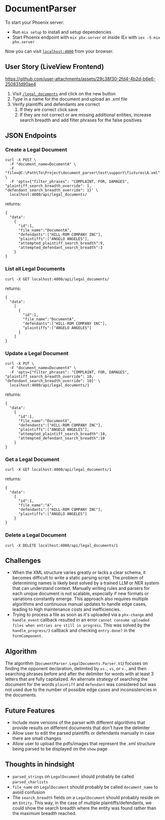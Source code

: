 # DocumentParser

To start your Phoenix server:

  * Run `mix setup` to install and setup dependencies
  * Start Phoenix endpoint with `mix phx.server` or inside IEx with `iex -S mix phx.server`

Now you can visit [`localhost:4000`](http://localhost:4000) from your browser.

## User Story (LiveView Frontend)
https://github.com/user-attachments/assets/29c38f30-2fd4-4b2d-b6e6-250831d90ae4
1. Visit [`/legal_documents`](http://localhost:4000/legal_documents) and click on the new button
2. Type in a name for the document and upload an .xml file
3. Verify plaintiffs and defendants are correct
    1. If they are correct click save
    2. If they are not correct or are missing additional entities, increase search breadth and add filter phrases for the false positives

## JSON Endpoints

### Create a Legal Document
```
curl -X POST \
  -F "document_name=DocumentA" \
  -F "file=@C:\Path\To\Project\document_parser\test\support\fixtures\A.xml" \
  -F 'opts={"filter_phrases": "COMPLAINT, FOR, DAMAGES", "plaintiff_search_breadth_override": 1, "defendant_search_breadth_override": 1}' \
  localhost:4000/api/legal_documents/
```

returns:
```
{
  "data":
    {
      "id":1,
      "file_name":"DocumentA",
      "defendants":["HILL-ROM COMPANY INC"],
      "plaintiffs":["ANGELO ANGELES"],
      "attempted_plaintiff_search_breadth":9,
      "attempted_defendant_search_breadth":3
    }
}
```

### List all Legal Documents
```
curl -X GET localhost:4000/api/legal_documents/
```

returns:
```
{
  "data":
    [
      {
        "id":1,
        "file_name":"DocumentA",
        "defendants":["HILL-ROM COMPANY INC"],
        "plaintiffs":["ANGELO ANGELES"]
      }
    ]
}
```

### Update a Legal Document
```
curl -X PUT \
  -F "document_name=DocumentX" \
  -F 'opts={"filter_phrases": "COMPLAINT, FOR, DAMAGES", "plaintiff_search_breadth_override": 10, "defendant_search_breadth_override": 10}' \
  localhost:4000/api/legal_documents/1
```

returns:
```
{
  "data":
    {
      "id":1,
      "file_name":"DocumentX",
      "defendants":["HILL-ROM COMPANY INC"],
      "plaintiffs":["ANGELO ANGELES"],
      "attempted_plaintiff_search_breadth":10,
      "attempted_defendant_search_breadth":10
    }
}
```

### Get a Legal Document
```
curl -X GET localhost:4000/api/legal_documents/1
```

returns:
```
{
  "data":
    {
      "id":1,
      "file_name":"A",
      "defendants":["HILL-ROM COMPANY INC"],
      "plaintiffs":["ANGELO ANGELES"]
    }
}
```

### Delete a Legal Document
```
curl -X DELETE localhost:4000/api/legal_documents/1
```

## Challenges
* When the XML structure varies greatly or lacks a clear schema, it becomes difficult to write a static parsing script. The problem of determining names is likely best solved by a trained LLM or NER system that can understand context. Manually writing rules and parsers for each unique document is not scalable, especially if new formats or variations constantly emerge. This approach also requires multiple algorithms and continuous manual updates to handle edge cases, leading to high maintenance costs and inefficiencies.
* Trying to process a file as soon as it's uploaded via a `phx-change` and `handle_event` callback resulted in an error `cannot consume uploaded files when entries are still in progress`. This was solved by the `handle_progress/3` callback and checking `entry.done?` in the `FormComponent`.

## Algorithm
The algorithm (`DocumentParser.LegalDocuments.Parser.V1`) focuses on finding the opponent declaration, delimited by `vs.`, `vs`, or `v.`, and then searching phrases before and after the delimiter for words with at least 3 letters that are fully capitalized. An alternate strategy of searching the document for the words `plaintiff` and `defendant` was considered but was not used due to the number of possible edge cases and inconsistencies in the documents. 

## Future Features
* Include more versions of the parser with different algorithms that provide results on different documents that don't have the delimiter
* Allow user to edit the parsed plaintiffs or defendants manually in case there are small changes
* Allow user to upload the pdfs/images that represent the .xml structure being parsed to be displayed on the `show` page

## Thoughts in hindsight
* `parsed_strings` on `LegalDocument` should probably be called `parsed_charlists`
* `file_name` on `LegalDocument` should probably be called `document_name` to avoid confusion
* The `search_breadth` fields on a `LegalDocument` should probably reside on an `Entity`. This way, in the case of multiple plaintiffs/defendants, we could show the search breadth where the entity was found rather than the maximum breadth reached.


